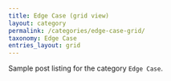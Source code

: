 ```yaml
---
title: Edge Case (grid view)
layout: category
permalink: /categories/edge-case-grid/
taxonomy: Edge Case
entries_layout: grid
---
```


Sample post listing for the category `Edge Case`.

